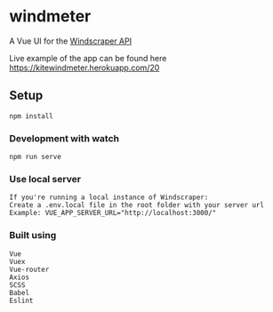 # windmeter
A Vue UI for the [Windscraper API](https://github.com/martinkrulltott/windscraper) 

Live example of the app can be found here https://kitewindmeter.herokuapp.com/20

## Setup
```
npm install
```

### Development with watch
```
npm run serve
```

### Use local server
```
If you're running a local instance of Windscraper:
Create a .env.local file in the root folder with your server url
Example: VUE_APP_SERVER_URL="http://localhost:3000/"
```

### Built using
```
Vue
Vuex
Vue-router
Axios
SCSS
Babel
Eslint
```
